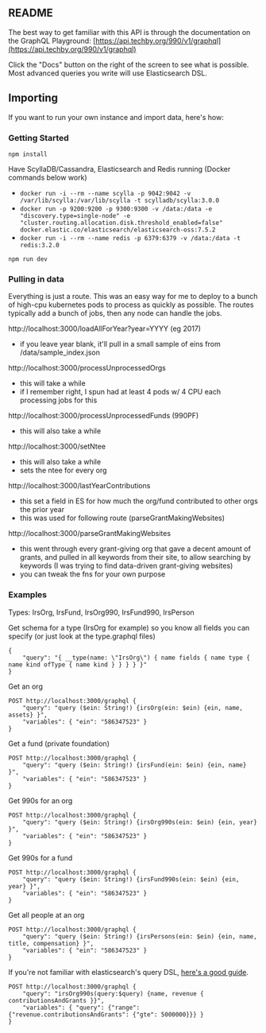 ## README
The best way to get familiar with this API is through the documentation on the GraphQL Playground: [https://api.techby.org/990/v1/graphql](https://api.techby.org/990/v1/graphql)

Click the "Docs" button on the right of the screen to see what is possible. Most advanced queries you write will use Elasticsearch DSL.

## Importing
If you want to run your own instance and import data, here's how:

### Getting Started
`npm install`

Have ScyllaDB/Cassandra, Elasticsearch and Redis running (Docker commands below work)
- `docker run -i --rm --name scylla -p 9042:9042 -v /var/lib/scylla:/var/lib/scylla -t scylladb/scylla:3.0.0`
- `docker run -p 9200:9200 -p 9300:9300 -v /data:/data -e "discovery.type=single-node" -e "cluster.routing.allocation.disk.threshold_enabled=false" docker.elastic.co/elasticsearch/elasticsearch-oss:7.5.2`
- `docker run -i --rm --name redis -p 6379:6379 -v /data:/data -t redis:3.2.0`

`npm run dev`

### Pulling in data
Everything is just a route. This was an easy way for me to deploy to a bunch of high-cpu kubernetes pods to process as quickly as possible. The routes typically add a bunch of jobs, then any node can handle the jobs.

http://localhost:3000/loadAllForYear?year=YYYY (eg 2017)
  - if you leave year blank, it'll pull in a small sample of eins from /data/sample_index.json

http://localhost:3000/processUnprocessedOrgs
  - this will take a while
  - if I remember right, I spun had at least 4 pods w/ 4 CPU each processing jobs for this

http://localhost:3000/processUnprocessedFunds (990PF)
  - this will also take a while

http://localhost:3000/setNtee
  - this will also take a while
  - sets the ntee for every org

http://localhost:3000/lastYearContributions
  - this set a field in ES for how much the org/fund contributed to other orgs the prior year
  - this was used for following route (parseGrantMakingWebsites)

http://localhost:3000/parseGrantMakingWebsites
  - this went through every grant-giving org that gave a decent amount of grants, and pulled in all keywords from their site, to allow searching by keywords (I was trying to find data-driven grant-giving websites)
  - you can tweak the fns for your own purpose

### Examples
Types: IrsOrg, IrsFund, IrsOrg990, IrsFund990, IrsPerson

Get schema for a type (IrsOrg for example) so you know all fields you can specify (or just look at the type.graphql files)
```
{
	"query": "{ __type(name: \"IrsOrg\") { name fields { name type { name kind ofType { name kind } } } } }"
}
```

Get an org
```
POST http://localhost:3000/graphql {
	"query": "query ($ein: String!) {irsOrg(ein: $ein) {ein, name, assets} }",
	"variables": { "ein": "586347523" }
}
```

Get a fund (private foundation)
```
POST http://localhost:3000/graphql {
	"query": "query ($ein: String!) {irsFund(ein: $ein) {ein, name} }",
	"variables": { "ein": "586347523" }
}
```

Get 990s for an org
```
POST http://localhost:3000/graphql {
	"query": "query ($ein: String!) {irsOrg990s(ein: $ein) {ein, year} }",
	"variables": { "ein": "586347523" }
}
```


Get 990s for a fund
```
POST http://localhost:3000/graphql {
	"query": "query ($ein: String!) {irsFund990s(ein: $ein) {ein, year} }",
	"variables": { "ein": "586347523" }
}
```

Get all people at an org
```
POST http://localhost:3000/graphql {
	"query": "query ($ein: String!) {irsPersons(ein: $ein) {ein, name, title, compensation} }",
	"variables": { "ein": "586347523" }
}
```

If you're not familiar with elasticsearch's query DSL, [here's a good guide](https://hackernoon.com/how-to-master-elasticsearch-query-dsl-454632cg).

```
POST http://localhost:3000/graphql {
	"query": "irsOrg990s(query:$query) {name, revenue { contributionsAndGrants }}",
	"variables": { "query": {"range": {"revenue.contributionsAndGrants": {"gte": 5000000}}} }
}
```
